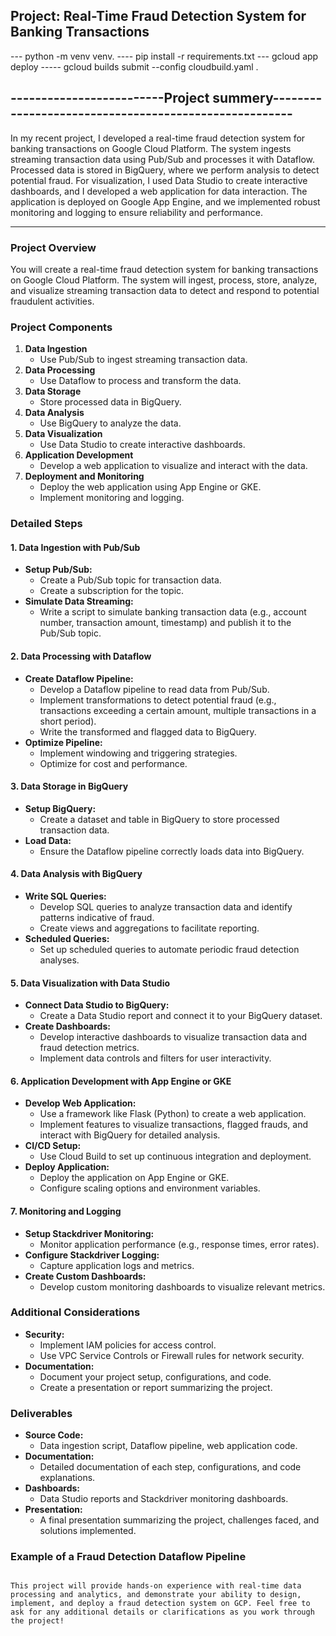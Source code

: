 ## Project: Real-Time Fraud Detection System for Banking Transactions
---  python -m venv venv.
----  pip install -r requirements.txt
---   gcloud app deploy
----- gcloud builds submit --config cloudbuild.yaml .


-------------------------Project summery------------------------------------------------------
----------------------------------------------------------------------------------------------
In my recent project, I developed a real-time fraud detection system 
for banking transactions on Google Cloud Platform. The system ingests streaming
 transaction data using Pub/Sub and processes it with Dataflow. 
 Processed data is stored in BigQuery, where we perform analysis to detect potential fraud. 
 For visualization, I used Data Studio to create interactive dashboards, 
 and I developed a web application for data interaction. 
 The application is deployed on Google App Engine, 
 and we implemented robust monitoring and logging to ensure reliability and performance.



-----------------------

### Project Overview
You will create a real-time fraud detection system for banking transactions on Google Cloud Platform. The system will ingest, process, store, analyze, and visualize streaming transaction data to detect and respond to potential fraudulent activities.

### Project Components
1. **Data Ingestion**
   - Use Pub/Sub to ingest streaming transaction data.
2. **Data Processing**
   - Use Dataflow to process and transform the data.
3. **Data Storage**
   - Store processed data in BigQuery.
4. **Data Analysis**
   - Use BigQuery to analyze the data.
5. **Data Visualization**
   - Use Data Studio to create interactive dashboards.
6. **Application Development**
   - Develop a web application to visualize and interact with the data.
7. **Deployment and Monitoring**
   - Deploy the web application using App Engine or GKE.
   - Implement monitoring and logging.

### Detailed Steps

#### 1. Data Ingestion with Pub/Sub
- **Setup Pub/Sub:**
  - Create a Pub/Sub topic for transaction data.
  - Create a subscription for the topic.
- **Simulate Data Streaming:**
  - Write a script to simulate banking transaction data (e.g., account number, transaction amount, timestamp) and publish it to the Pub/Sub topic.

#### 2. Data Processing with Dataflow
- **Create Dataflow Pipeline:**
  - Develop a Dataflow pipeline to read data from Pub/Sub.
  - Implement transformations to detect potential fraud (e.g., transactions exceeding a certain amount, multiple transactions in a short period).
  - Write the transformed and flagged data to BigQuery.
- **Optimize Pipeline:**
  - Implement windowing and triggering strategies.
  - Optimize for cost and performance.

#### 3. Data Storage in BigQuery
- **Setup BigQuery:**
  - Create a dataset and table in BigQuery to store processed transaction data.
- **Load Data:**
  - Ensure the Dataflow pipeline correctly loads data into BigQuery.

#### 4. Data Analysis with BigQuery
- **Write SQL Queries:**
  - Develop SQL queries to analyze transaction data and identify patterns indicative of fraud.
  - Create views and aggregations to facilitate reporting.
- **Scheduled Queries:**
  - Set up scheduled queries to automate periodic fraud detection analyses.

#### 5. Data Visualization with Data Studio
- **Connect Data Studio to BigQuery:**
  - Create a Data Studio report and connect it to your BigQuery dataset.
- **Create Dashboards:**
  - Develop interactive dashboards to visualize transaction data and fraud detection metrics.
  - Implement data controls and filters for user interactivity.

#### 6. Application Development with App Engine or GKE
- **Develop Web Application:**
  - Use a framework like Flask (Python) to create a web application.
  - Implement features to visualize transactions, flagged frauds, and interact with BigQuery for detailed analysis.
- **CI/CD Setup:**
  - Use Cloud Build to set up continuous integration and deployment.
- **Deploy Application:**
  - Deploy the application on App Engine or GKE.
  - Configure scaling options and environment variables.

#### 7. Monitoring and Logging
- **Setup Stackdriver Monitoring:**
  - Monitor application performance (e.g., response times, error rates).
- **Configure Stackdriver Logging:**
  - Capture application logs and metrics.
- **Create Custom Dashboards:**
  - Develop custom monitoring dashboards to visualize relevant metrics.

### Additional Considerations
- **Security:**
  - Implement IAM policies for access control.
  - Use VPC Service Controls or Firewall rules for network security.
- **Documentation:**
  - Document your project setup, configurations, and code.
  - Create a presentation or report summarizing the project.

### Deliverables
- **Source Code:**
  - Data ingestion script, Dataflow pipeline, web application code.
- **Documentation:**
  - Detailed documentation of each step, configurations, and code explanations.
- **Dashboards:**
  - Data Studio reports and Stackdriver monitoring dashboards.
- **Presentation:**
  - A final presentation summarizing the project, challenges faced, and solutions implemented.

### Example of a Fraud Detection Dataflow Pipeline
<!-- ```python
import apache_beam as beam
from apache_beam.options.pipeline_options import PipelineOptions, SetupOptions, StandardOptions
from apache_beam.io import ReadFromPubSub, WriteToBigQuery
import json
import os

# Set the Google Cloud credentials
os.environ["GOOGLE_APPLICATION_CREDENTIALS"] = "df-pipeline-project-sa-authentication_key.json"

# Create the PipelineOptions object and configure it
pipeline_options = PipelineOptions()
pipeline_options.view_as(SetupOptions).save_main_session = True
pipeline_options.view_as(StandardOptions).streaming = True

class FraudDetection(beam.DoFn):
    def process(self, element):
        # Parse the JSON element
        transaction = json.loads(element)
        transaction_amount = transaction['amount']
        
        # Apply the fraud detection rule
        if transaction_amount > 10000:  # Example fraud detection rule
            transaction['fraud_flag'] = True
        else:
            transaction['fraud_flag'] = False
        
        # Yield the processed transaction
        yield transaction

def run():
    # Initialize the pipeline with the configured options
    p = beam.Pipeline(options=pipeline_options)

    (p 
     # Read messages from the Pub/Sub subscription
     | 'ReadFromPubSub' >> ReadFromPubSub(subscription='projects/df-pipeline-project-19062024/subscriptions/banking-sub')
     # Apply a global window with a trigger to process messages every 60 seconds
     | 'WindowInto' >> beam.WindowInto(
            windowfn=beam.transforms.window.GlobalWindows(), 
            trigger=beam.transforms.trigger.AfterProcessingTime(60),
            accumulation_mode=beam.transforms.trigger.AccumulationMode.DISCARDING
        )
     # Apply the fraud detection transformation
     | 'FraudDetection' >> beam.ParDo(FraudDetection())
     # Write the processed transactions to BigQuery
     | 'WriteToBigQuery' >> WriteToBigQuery(
            table='df-pipeline-project-19062024:banking_fraud.transactions_tbl2',
            schema='transaction_id:STRING, account_number:STRING, amount:FLOAT, timestamp:TIMESTAMP, fraud_flag:BOOLEAN',
            write_disposition=beam.io.BigQueryDisposition.WRITE_APPEND,
            custom_gcs_temp_location='gs://folder-temp/temp'
        )
    )

    # Run the pipeline and wait until it finishes
    p.run().wait_until_finish()

# Run the pipeline if this script is executed directly
if __name__ == '__main__':
    run() -->

```

This project will provide hands-on experience with real-time data processing and analytics, and demonstrate your ability to design, implement, and deploy a fraud detection system on GCP. Feel free to ask for any additional details or clarifications as you work through the project!
